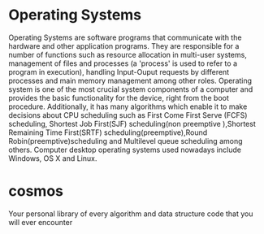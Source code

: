 # Operating Systems
Operating Systems are software programs that communicate with the hardware and other application programs. They are responsible for a number of functions such as resource allocation in multi-user systems, management of files and processes (a 'process' is used to refer to a program in execution), handling Input-Ouput requests by different processes and main memory management among other roles. Operating system is one of the most crucial system components of a computer and provides the basic functionality for the device, right from the boot procedure. Additionally, it has many algorithms which enable it to make decisions about CPU scheduling such as First Come First Serve (FCFS) scheduling, Shortest Job First(SJF) scheduling(non preemptive ),Shortest Remaining Time First(SRTF) scheduling(preemptive),Round Robin(preemptive)scheduling and Multilevel queue scheduling among others.
Computer desktop operating systems used nowadays include Windows, OS X and Linux. 
# cosmos
Your personal library of every algorithm and data structure code that you will ever encounter
